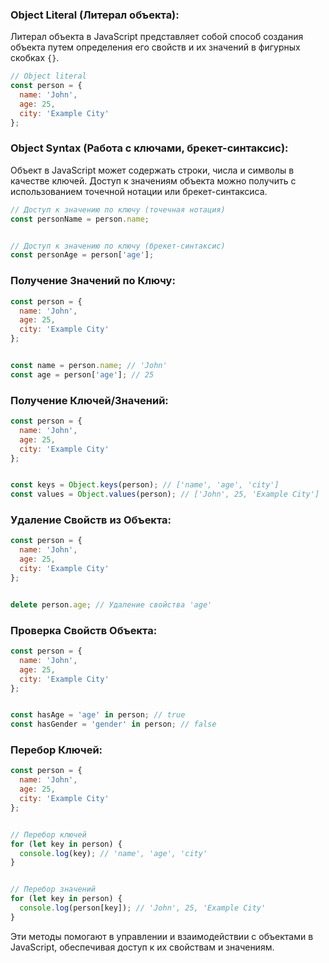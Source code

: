 ﻿### Object Literal (Литерал объекта):


Литерал объекта в JavaScript представляет собой способ создания объекта путем определения его свойств и их значений в фигурных скобках `{}`.


```javascript
// Object literal
const person = {
  name: 'John',
  age: 25,
  city: 'Example City'
};
```


### Object Syntax (Работа с ключами, брекет-синтаксис):


Объект в JavaScript может содержать строки, числа и символы в качестве ключей. Доступ к значениям объекта можно получить с использованием точечной нотации или брекет-синтаксиса.


```javascript
// Доступ к значению по ключу (точечная нотация)
const personName = person.name;


// Доступ к значению по ключу (брекет-синтаксис)
const personAge = person['age'];
```


### Получение Значений по Ключу:


```javascript
const person = {
  name: 'John',
  age: 25,
  city: 'Example City'
};


const name = person.name; // 'John'
const age = person['age']; // 25
```


### Получение Ключей/Значений:


```javascript
const person = {
  name: 'John',
  age: 25,
  city: 'Example City'
};


const keys = Object.keys(person); // ['name', 'age', 'city']
const values = Object.values(person); // ['John', 25, 'Example City']
```


### Удаление Свойств из Объекта:


```javascript
const person = {
  name: 'John',
  age: 25,
  city: 'Example City'
};


delete person.age; // Удаление свойства 'age'
```


### Проверка Свойств Объекта:


```javascript
const person = {
  name: 'John',
  age: 25,
  city: 'Example City'
};


const hasAge = 'age' in person; // true
const hasGender = 'gender' in person; // false
```


### Перебор Ключей:


```javascript
const person = {
  name: 'John',
  age: 25,
  city: 'Example City'
};


// Перебор ключей
for (let key in person) {
  console.log(key); // 'name', 'age', 'city'
}


// Перебор значений
for (let key in person) {
  console.log(person[key]); // 'John', 25, 'Example City'
}
```


Эти методы помогают в управлении и взаимодействии с объектами в JavaScript, обеспечивая доступ к их свойствам и значениям.
